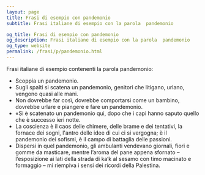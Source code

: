```yaml
---
layout: page
title: Frasi di esempio con pandemonio 
subtitle: Frasi italiane di esempio con la parola  pandemonio

og_title: Frasi di esempio con pandemonio 
og_description: Frasi italiane di esempio con la parola  pandemonio
og_type: website
permalink: /frasi/p/pandemonio.html
---
```


Frasi italiane di esempio contenenti la parola pandemonio:


- Scoppia un pandemonio.
- Sugli spalti si scatena un pandemonio, genitori che litigano, urlano, vengono quasi alle mani.
- Non dovrebbe far così, dovrebbe comportarsi come un bambino, dovrebbe urlare e piangere e fare un pandemonio.
- «Si è scatenato un pandemonio qui, dopo che i capi hanno saputo quello che è successo ieri notte.
- La coscienza è il caos delle chimere, delle brame e dei tentativi, la fornace dei sogni, l'antro delle idee di cui ci si vergogna; è il pandemonio dei sofismi, è il campo di battaglia delle passioni.
- Dispersi in quel pandemonio, gli ambulanti vendevano giornali, fiori e gomme da masticare, mentre l’aroma del pane appena sfornato – l’esposizione ai lati della strada di ka‘k al sesamo con timo macinato e formaggio – mi riempiva i sensi dei ricordi della Palestina.
